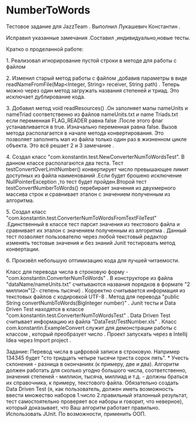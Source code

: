 # NumberToWords
Тестовое задание для JazzTeam . Выполнил Лукашевич Константин .

Исправил указанные замечания .Составил ,индивидуально,новые тесты.

Кратко о проделанной работе:
 
 1\. Реализовал игнорирование пустой строки в методе для работы с файлом
 
 2\. Изменил старый метод работы с файлом ,добавив параметры в виде readNameFromFile(Map<Integer, String> receiver, String path) . Теперь можно через один метод загружать названия степеней и триад. Это исключает дублирование кода.
 
 3\. Добавил метод void readResources() .Он заполняет мапы nameUnits и nameTriad соответственно из файлов nameUnits.txt и name Triads.txt если переменная FLAG_READER равна false .После этого флаг устанавливается в true. Изначально переменная равна false.
 Вызов метода располагается в начале метода конвертирования. Это позволяет заполнять мап из файла только один раз в жизненном цикле объекта. Это всё решает 2 и 3 замечание .

 4\. Создал класс "com.konstantin.test.NewConverterNumToWordsTest". В данном классе располагаются два теста. Тест testConvertOverLimitNumber() конвертирует число превышающее лимит доступных из файла наименований .Если будет брошено исключение NullPointerException ,то тест будет пройден.Второй тест testConvertNumberToWords() перебирает значения из двухмерного массива строк и сравнивает эталон с значением полученным из алгоритма.
 
 5\. Создал класс "com.konstantin.test.ConverterNumToWordsFromTextFileTest" .Единственный в классе тест парсит значения из текстового файла и сравнивает их эталон с значением полученным из алгоритма . Данный тест позволяет пользователю через любой текстовый редактор изменять тестовые значения и без знаний Junit тестировать метод конвертации.
 
 6\. Произвёл небольшую оптимизацию кода для лучшей читаемости.
 

Класс для перевода числа в строковую форму - "com.konstantin.ConverterNumToWords" . В конструкторе из файла "dataName/nameUnits.txt"  считываются названия порядков в формате "2 миллион"(2- степень тысячи) . Корректно считывается информация из текстовых файлов с кодировкой UTF-8 . Метод для перевода "public String convertNumbToWords(BigInteger number)" . Junit тесты и Data Driven Test находятся в классе "com.konstantin.test.ConverterNumToWordsTest" . Data Driven Test считывает информацию из файла "DataTest/TestNumber.xls" . Класс com.konstantin.ExampleConvert служит для демонстрации работы с классом , который преобразует число . Проект запускать через в Intellij Idea через Import project .

Задание:
Перевод числа в цифровой записи в строковую. Например 134345 будет "сто тридцать четыре тысячи триста сорок пять". * Учесть склонения - разница в окончаниях (к примеру, две и два).
Алгоритм должен работать для сколько угодно большого числа, соответственно, значения степеней - миллион, тысяча, миллиад и т.д. - должны браться их справочника, к примеру, текстового файла.
Обязательно создать Data Driven Test (я, как пользователь, должен иметь возможность ввести множество наборов 1.число 2.правильный эталонный результат, тест самостоятельно проверяет все наборы и говорит, что неверное), который доказывает, что Ваш алгоритм работает правильно. Использовать JUnit.
По возможности, применить ООП.
